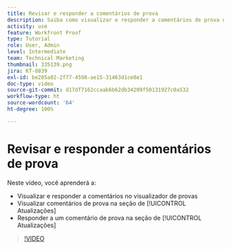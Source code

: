 ```yaml
---
title: Revisar e responder a comentários de prova
description: Saiba como visualizar e responder a comentários de prova no visualizador de provas e na seção de [!UICONTROL Atualizações] do  [!DNL  Workfront].
activity: use
feature: Workfront Proof
type: Tutorial
role: User, Admin
level: Intermediate
team: Technical Marketing
thumbnail: 335139.png
jira: KT-8839
exl-id: be205a02-2f77-4598-ae15-31463d1ce8e1
doc-type: video
source-git-commit: d17df7162ccaab6b62db34209f50131927c0a532
workflow-type: ht
source-wordcount: '64'
ht-degree: 100%

---
```


# Revisar e responder a comentários de prova

Neste vídeo, você aprenderá a:

* Visualizar e responder a comentários no visualizador de provas
* Visualizar comentários de prova na seção de [!UICONTROL Atualizações]
* Responder a um comentário de prova na seção de [!UICONTROL Atualizações] 

>[!VIDEO](https://video.tv.adobe.com/v/335139/?quality=12&learn=on&enablevpops)
